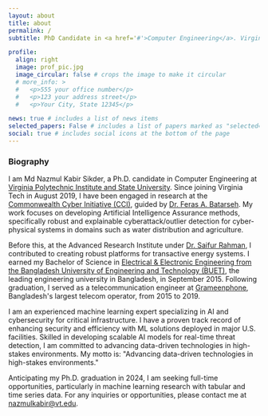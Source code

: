 ```yaml
---
layout: about
title: about
permalink: /
subtitle: PhD Candidate in <a href='#'>Computer Engineering</a>. Virginia Tech, 900 N. Glebe Rd.

profile:
  align: right
  image: prof_pic.jpg
  image_circular: false # crops the image to make it circular
  # more_info: >
  #   <p>555 your office number</p>
  #   <p>123 your address street</p>
  #   <p>Your City, State 12345</p>

news: true # includes a list of news items
selected_papers: False # includes a list of papers marked as "selected={true}"
social: true # includes social icons at the bottom of the page
---
```


<!-- Write your biography here. Tell the world about yourself. Link to your favorite [subreddit](http://reddit.com). You can put a picture in, too. The code is already in, just name your picture `prof_pic.jpg` and put it in the `img/` folder.

Put your address / P.O. box / other info right below your picture. You can also disable any of these elements by editing `profile` property of the YAML header of your `_pages/about.md`. Edit `_bibliography/papers.bib` and Jekyll will render your [publications page](/al-folio/publications/) automatically.

Link to your social media connections, too. This theme is set up to use [Font Awesome icons](https://fontawesome.com/) and [Academicons](https://jpswalsh.github.io/academicons/), like the ones below. Add your Facebook, Twitter, LinkedIn, Google Scholar, or just disable all of them. -->

### Biography

I am Md Nazmul Kabir Sikder, a Ph.D. candidate in Computer Engineering at [Virginia Polytechnic Institute and State University](https://ece.vt.edu/). Since joining Virginia Tech in August 2019, I have been engaged in research at the [Commonwealth Cyber Initiative (CCI)](https://cyberinitiative.org/), guided by [Dr. Feras A. Batarseh](https://www.bse.vt.edu/people/faculty/feras-batarseh.html). My work focuses on developing Artificial Intelligence Assurance methods, specifically robust and explainable cyberattack/outlier detection for cyber-physical systems in domains such as water distribution and agriculture.

Before this, at the Advanced Research Institute under [Dr. Saifur Rahman](https://ece.vt.edu/people/profile/rahman.html), I contributed to creating robust platforms for transactive energy systems. I earned my Bachelor of Science in [Electrical & Electronic Engineering from the Bangladesh University of Engineering and Technology (BUET)](https://eee.buet.ac.bd/), the leading engineering university in Bangladesh, in September 2015. Following graduation, I served as a telecommunication engineer at [Grameenphone](https://www.grameenphone.com/), Bangladesh's largest telecom operator, from 2015 to 2019.

I am an experienced machine learning expert specializing in AI and cybersecurity for critical infrastructure. I have a proven track record of enhancing security and efficiency with ML solutions deployed in major U.S. facilities. Skilled in developing scalable AI models for real-time threat detection, I am committed to advancing data-driven technologies in high-stakes environments. My motto is: "Advancing data-driven technologies in high-stakes environments."

Anticipating my Ph.D. graduation in 2024, I am seeking full-time opportunities, particularly in machine learning research with tabular and time series data. For any inquiries or opportunities, please contact me at [nazmulkabir@vt.edu](mailto:nazmulkabir@vt.edu).
